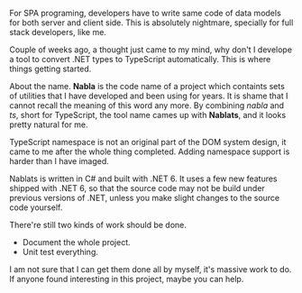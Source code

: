 ﻿For SPA programing, developers have to write same code of data models for both server and client side. This is absolutely nightmare, specially for full stack developers, like me. 

Couple of weeks ago, a thought just came to my mind, why don't I develope a tool to convert .NET types to TypeScript automatically. This is where things getting started.

About the name. **Nabla** is the code name of a project which containts sets of utilities that I have developed and been using for years. It is shame that I cannot recall the meaning of this word any more. By combining _nabla_ and _ts_, short for TypeScript, the tool name cames up with **Nablats**, and it looks pretty natural for me.

TypeScript namespace is not an original part of the DOM system design, it came to me after the whole thing completed. Adding namespace support is harder than I have imaged.

Nablats is written in C# and built with .NET 6. It uses a few new features shipped with .NET 6, so that the source code may not be build under previous versions of .NET, unless you make slight changes to the source code yourself.

There're still two kinds of work should be done.
* Document the whole project.
* Unit test everything.

I am not sure that I can get them done all by myself, it's massive work to do. If anyone found interesting in this project, maybe you can help.